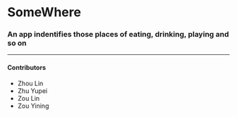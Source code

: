 # SomeWhere

### An app indentifies those places of eating, drinking, playing and so on

---

#### Contributors

* Zhou Lin
* Zhu Yupei
* Zou Lin
* Zou Yining
